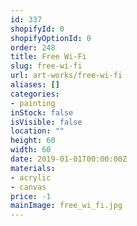 ```yaml
---
id: 337
shopifyId: 0
shopifyOptionId: 0
order: 248
title: Free Wi-Fi
slug: free-wi-fi
url: art-works/free-wi-fi
aliases: []
categories:
- painting
inStock: false
isVisible: false
location: ""
height: 60
width: 60
date: 2019-01-01T00:00:00Z
materials:
- acrylic
- canvas
price: -1
mainImage: free_wi_fi.jpg
---
```

